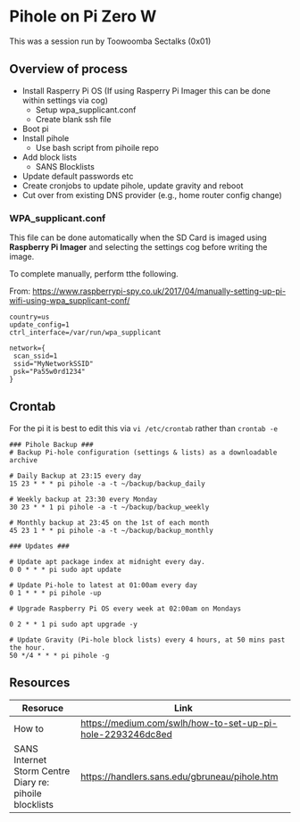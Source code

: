 # Pihole on Pi Zero W
This was a session  run by Toowoomba Sectalks (0x01)
## Overview of process
* Install Rasperry Pi OS (If using Rasperry Pi Imager this can be done within settings via cog)
  * Setup wpa_supplicant.conf
  * Create blank ssh file
* Boot pi
* Install pihole
  * Use bash script from pihoile repo
* Add block lists
  * SANS Blocklists 
* Update default passwords etc
* Create cronjobs to update pihole, update gravity and reboot
* Cut over from existing DNS provider (e.g., home router config change)

### WPA_supplicant.conf
This file can be done automatically when the SD Card is imaged using **Raspberry Pi Imager** and selecting the settings cog before writing the image.

To complete manually, perform tthe following.

From: https://www.raspberrypi-spy.co.uk/2017/04/manually-setting-up-pi-wifi-using-wpa_supplicant-conf/
```
country=us
update_config=1
ctrl_interface=/var/run/wpa_supplicant

network={
 scan_ssid=1
 ssid="MyNetworkSSID"
 psk="Pa55w0rd1234"
}
```
## Crontab
For the pi it is best to edit this via `vi /etc/crontab` rather than `crontab -e`

```
### Pihole Backup ###
# Backup Pi-hole configuration (settings & lists) as a downloadable archive

# Daily Backup at 23:15 every day
15 23 * * * pi pihole -a -t ~/backup/backup_daily

# Weekly backup at 23:30 every Monday
30 23 * * 1 pi pihole -a -t ~/backup/backup_weekly

# Monthly backup at 23:45 on the 1st of each month
45 23 1 * * pi pihole -a -t ~/backup/backup_monthly

### Updates ###

# Update apt package index at midnight every day.
0 0 * * * pi sudo apt update

# Update Pi-hole to latest at 01:00am every day
0 1 * * * pi pihole -up

# Upgrade Raspberry Pi OS every week at 02:00am on Mondays

0 2 * * 1 pi sudo apt upgrade -y

# Update Gravity (Pi-hole block lists) every 4 hours, at 50 mins past the hour.
50 */4 * * * pi pihole -g

```
## Resources
| Resoruce | Link | 
| --- | --- | 
| How to | https://medium.com/swlh/how-to-set-up-pi-hole-2293246dc8ed| 
| SANS Internet Storm Centre Diary re: pihoile blocklists | https://handlers.sans.edu/gbruneau/pihole.htm |

